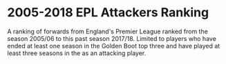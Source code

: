 # 2005-2018 EPL Attackers Ranking
A ranking of forwards from England's Premier League ranked from the season 2005/06 to this past season 2017/18. Limited to players who have ended at least one season in the Golden Boot top three and have played at least three seasons in the as an attacking player. 
